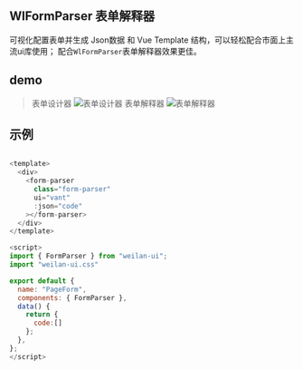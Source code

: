 ## WlFormParser 表单解释器

可视化配置表单并生成 Json数据 和 Vue Template 结构，可以轻松配合市面上主流ui库使用；
配合`WlFormParser`表单解释器效果更佳。

## demo

> 表单设计器
![表单设计器](http://wlui.oss-cn-beijing.aliyuncs.com/demo-xuanchuan/wl-form-designer-electron.png)
> 表单解释器
![表单解释器](http://wlui.oss-cn-beijing.aliyuncs.com/demo-xuanchuan/wl-form-parser.png)

## 示例
``` js

<template>
  <div>
    <form-parser
      class="form-parser"
      ui="vant"
      :json="code"
    ></form-parser>
  </div>
</template>

<script>
import { FormParser } from "weilan-ui";
import "weilan-ui.css"

export default {
  name: "PageForm",
  components: { FormParser },
  data() {
    return {
      code:[]
    };
  },
};
</script>

```
